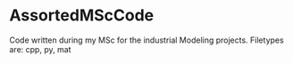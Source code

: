 # AssortedMScCode
Code written during my MSc for the industrial Modeling projects.
Filetypes are: cpp, py, mat
